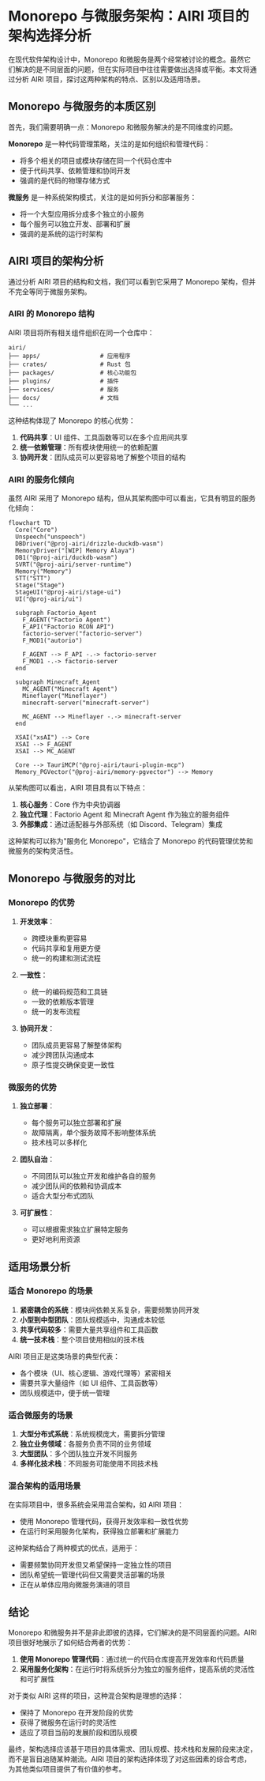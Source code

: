 # Monorepo 与微服务架构：AIRI 项目的架构选择分析

在现代软件架构设计中，Monorepo 和微服务是两个经常被讨论的概念。虽然它们解决的是不同层面的问题，但在实际项目中往往需要做出选择或平衡。本文将通过分析 AIRI 项目，探讨这两种架构的特点、区别以及适用场景。

## Monorepo 与微服务的本质区别

首先，我们需要明确一点：Monorepo 和微服务解决的是不同维度的问题。

**Monorepo** 是一种代码管理策略，关注的是如何组织和管理代码：
- 将多个相关的项目或模块存储在同一个代码仓库中
- 便于代码共享、依赖管理和协同开发
- 强调的是代码的物理存储方式

**微服务** 是一种系统架构模式，关注的是如何拆分和部署服务：
- 将一个大型应用拆分成多个独立的小服务
- 每个服务可以独立开发、部署和扩展
- 强调的是系统的运行时架构

## AIRI 项目的架构分析

通过分析 AIRI 项目的结构和文档，我们可以看到它采用了 Monorepo 架构，但并不完全等同于微服务架构。

### AIRI 的 Monorepo 结构

AIRI 项目将所有相关组件组织在同一个仓库中：

```
airi/
├── apps/                 # 应用程序
├── crates/               # Rust 包
├── packages/             # 核心功能包
├── plugins/              # 插件
├── services/             # 服务
├── docs/                 # 文档
└── ...
```

这种结构体现了 Monorepo 的核心优势：
1. **代码共享**：UI 组件、工具函数等可以在多个应用间共享
2. **统一依赖管理**：所有模块使用统一的依赖配置
3. **协同开发**：团队成员可以更容易地了解整个项目的结构

### AIRI 的服务化倾向

虽然 AIRI 采用了 Monorepo 结构，但从其架构图中可以看出，它具有明显的服务化倾向：

```mermaid
flowchart TD
  Core("Core")
  Unspeech("unspeech")
  DBDriver("@proj-airi/drizzle-duckdb-wasm")
  MemoryDriver("[WIP] Memory Alaya")
  DB1("@proj-airi/duckdb-wasm")
  SVRT("@proj-airi/server-runtime")
  Memory("Memory")
  STT("STT")
  Stage("Stage")
  StageUI("@proj-airi/stage-ui")
  UI("@proj-airi/ui")

  subgraph Factorio_Agent
    F_AGENT("Factorio Agent")
    F_API("Factorio RCON API")
    factorio-server("factorio-server")
    F_MOD1("autorio")

    F_AGENT --> F_API -.-> factorio-server
    F_MOD1 -.-> factorio-server
  end

  subgraph Minecraft_Agent
    MC_AGENT("Minecraft Agent")
    Mineflayer("Mineflayer")
    minecraft-server("minecraft-server")

    MC_AGENT --> Mineflayer -.-> minecraft-server
  end

  XSAI("xsAI") --> Core
  XSAI --> F_AGENT
  XSAI --> MC_AGENT

  Core --> TauriMCP("@proj-airi/tauri-plugin-mcp")
  Memory_PGVector("@proj-airi/memory-pgvector") --> Memory
```

从架构图可以看出，AIRI 项目具有以下特点：
1. **核心服务**：Core 作为中央协调器
2. **独立代理**：Factorio Agent 和 Minecraft Agent 作为独立的服务组件
3. **外部集成**：通过适配器与外部系统（如 Discord、Telegram）集成

这种架构可以称为"服务化 Monorepo"，它结合了 Monorepo 的代码管理优势和微服务的架构灵活性。

## Monorepo 与微服务的对比

### Monorepo 的优势

1. **开发效率**：
   - 跨模块重构更容易
   - 代码共享和复用更方便
   - 统一的构建和测试流程

2. **一致性**：
   - 统一的编码规范和工具链
   - 一致的依赖版本管理
   - 统一的发布流程

3. **协同开发**：
   - 团队成员更容易了解整体架构
   - 减少跨团队沟通成本
   - 原子性提交确保变更一致性

### 微服务的优势

1. **独立部署**：
   - 每个服务可以独立部署和扩展
   - 故障隔离，单个服务故障不影响整体系统
   - 技术栈可以多样化

2. **团队自治**：
   - 不同团队可以独立开发和维护各自的服务
   - 减少团队间的依赖和协调成本
   - 适合大型分布式团队

3. **可扩展性**：
   - 可以根据需求独立扩展特定服务
   - 更好地利用资源

## 适用场景分析

### 适合 Monorepo 的场景

1. **紧密耦合的系统**：模块间依赖关系复杂，需要频繁协同开发
2. **小型到中型团队**：团队规模适中，沟通成本较低
3. **共享代码较多**：需要大量共享组件和工具函数
4. **统一技术栈**：整个项目使用相似的技术栈

AIRI 项目正是这类场景的典型代表：
- 各个模块（UI、核心逻辑、游戏代理等）紧密相关
- 需要共享大量组件（如 UI 组件、工具函数等）
- 团队规模适中，便于统一管理

### 适合微服务的场景

1. **大型分布式系统**：系统规模庞大，需要拆分管理
2. **独立业务领域**：各服务负责不同的业务领域
3. **大型团队**：多个团队独立开发不同服务
4. **多样化技术栈**：不同服务可能使用不同技术栈

### 混合架构的适用场景

在实际项目中，很多系统会采用混合架构，如 AIRI 项目：
- 使用 Monorepo 管理代码，获得开发效率和一致性优势
- 在运行时采用服务化架构，获得独立部署和扩展能力

这种架构结合了两种模式的优点，适用于：
- 需要频繁协同开发但又希望保持一定独立性的项目
- 团队希望统一管理代码但又需要灵活部署的场景
- 正在从单体应用向微服务演进的项目

## 结论

Monorepo 和微服务并不是非此即彼的选择，它们解决的是不同层面的问题。AIRI 项目很好地展示了如何结合两者的优势：

1. **使用 Monorepo 管理代码**：通过统一的代码仓库提高开发效率和代码质量
2. **采用服务化架构**：在运行时将系统拆分为独立的服务组件，提高系统的灵活性和可扩展性

对于类似 AIRI 这样的项目，这种混合架构是理想的选择：
- 保持了 Monorepo 在开发阶段的优势
- 获得了微服务在运行时的灵活性
- 适应了项目当前的发展阶段和团队规模

最终，架构选择应该基于项目的具体需求、团队规模、技术栈和发展阶段来决定，而不是盲目追随某种潮流。AIRI 项目的架构选择体现了对这些因素的综合考虑，为其他类似项目提供了有价值的参考。
